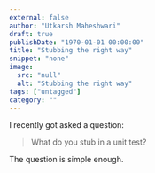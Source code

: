 ```yaml
---
external: false
author: "Utkarsh Maheshwari"
draft: true
publishDate: "1970-01-01 00:00:00"
title: "Stubbing the right way"
snippet: "none"
image:
  src: "null"
  alt: "Stubbing the right way"
tags: ["untagged"]
category: ""
---
```



I recently got asked a question:

> What do you stub in a unit test?

The question is simple enough.